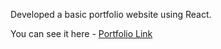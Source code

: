 Developed a basic portfolio website using React.


You can see it here - [Portfolio Link](https://paulq1984.github.io/portfolio-website)